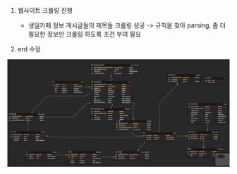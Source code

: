 1. 웹사이트 크롤링 진행
    - 생일카페 정보 게시글들의 제목들 크롤링 성공 -> 규칙을 찾아 parsing, 좀 더 필요한 정보만 크롤링 하도록 조건 부여 필요

2. erd 수정 

<p align="center">
  <img src="nahokyun/erd3.PNG">
</p>
